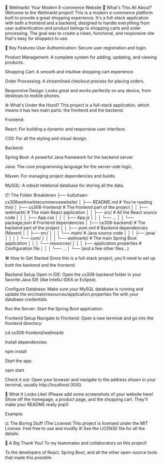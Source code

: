 🛒 Wellmarkt: Your Modern E-commerce Website
📝 What's This All About?
Welcome to the Wellmarkt project! This is a modern e-commerce platform built to provide a great shopping experience. It's a full-stack application with both a frontend and a backend, designed to handle everything from user authentication and product listings to shopping carts and order processing. The goal was to create a clean, functional, and responsive site that's easy for shoppers to use.

🚀 Key Features
User Authentication: Secure user registration and login.

Product Management: A complete system for adding, updating, and viewing products.

Shopping Cart: A smooth and intuitive shopping cart experience.

Order Processing: A streamlined checkout process for placing orders.

Responsive Design: Looks great and works perfectly on any device, from desktops to mobile phones.

⚙️ What's Under the Hood?
This project is a full-stack application, which means it has two main parts: the frontend and the backend.

Frontend:

React: For building a dynamic and responsive user interface.

CSS: For all the styling and visual design.

Backend:

Spring Boot: A powerful Java framework for the backend server.

Java: The core programming language for the server-side logic.

Maven: For managing project dependencies and builds.

MySQL: A robust relational database for storing all the data.

📦 The Folder Breakdown
├── kutluhaan-cs308wellmarktecommercewebsite/
│   ├── README.md                          # You're reading this!
│   ├── cs308-frontend/                    # The frontend part of the project
│   │   ├── wellmarkt/                     # The main React application
│   │   ├── src/                           # All the React source code
│   │   │   ├── App.css
│   │   │   ├── App.js
│   │   │   └── ...
│   │   └── package.json                   # Frontend dependencies
│   ├── cs308-backend/                     # The backend part of the project
│   │   ├── pom.xml                        # Backend dependencies (Maven)
│   │   ├── src/
│   │   │   └── main/                      # Java source code
│   │   │       ├── java/
│   │   │       │   └── com/
│   │   │       │       └── wellmarkt/     # The main Spring Boot application
│   │   │       └── resources/
│   │   │           ├── application.properties # Configuration file
│   │   │           └── ...
│   └── (and a few other files...)

🛠️ How to Get Started
Since this is a full-stack project, you'll need to set up both the backend and the frontend.

Backend Setup
Open in IDE: Open the cs308-backend folder in your favorite Java IDE (like IntelliJ IDEA or Eclipse).

Configure Database: Make sure your MySQL database is running and update the src/main/resources/application.properties file with your database credentials.

Run the Server: Start the Spring Boot application.

Frontend Setup
Navigate to Frontend: Open a new terminal and go into the frontend directory:

cd cs308-frontend/wellmarkt

Install dependencies:

npm install

Start the app:

npm start

Check it out:
Open your browser and navigate to the address shown in your terminal, usually http://localhost:3000.

📸 What It Looks Like!
(Please add some screenshots of your website here! Show off the homepage, a product page, and the shopping cart. They'll make your README really pop!)

Example:

⚖️ The Boring Stuff (The License)
This project is licensed under the MIT License. Feel free to use and modify it! See the LICENSE file for all the details.

🙏 A Big Thank You!
To my teammates and collaborators on this project!

To the developers of React, Spring Boot, and all the other open-source tools that made this possible.
